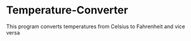 # Temperature-Converter
This program converts temperatures from Celsius to Fahrenheit and vice versa
